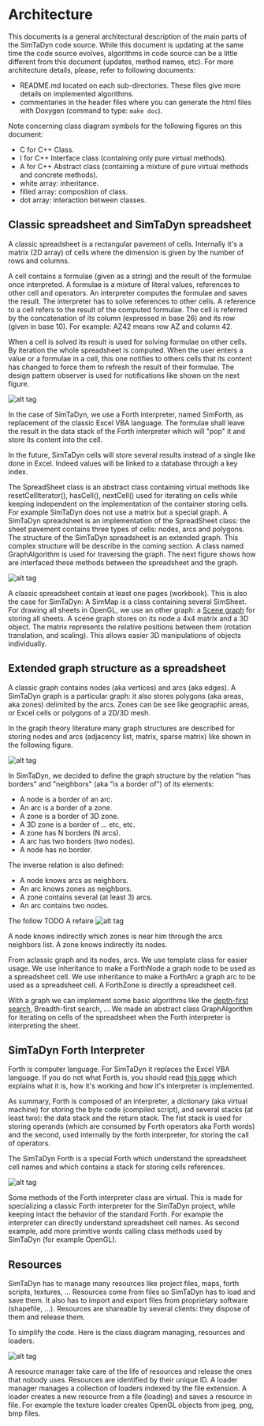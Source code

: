 # Architecture

This documents is a general architectural description of the main
parts of the SimTaDyn code source. While this document is updating at
the same time the code source evolves, algorithms in code source can
be a little different from this document (updates, method names,
etc). For more architecture details, please, refer to following
documents:

* README.md located on each sub-directories. These files
give more details on implemented algorithms.
* commentaries in the header files where you can generate the html files
with Doxygen (command to type: `make doc`).

Note concerning class diagram symbols for the following figures on this document:
* C for C++ Class.
* I for C++ Interface class (containing only pure virtual methods).
* A for C++ Abstract class (containing a mixture of pure virtual methods and concrete methods).
* white array: inheritance.
* filled array: composition of class.
* dot array: interaction between classes.

## Classic spreadsheet and SimTaDyn spreadsheet

A classic spreadsheet is a rectangular pavement of cells. Internally
it's a matrix (2D array) of cells where the dimension is given by the
number of rows and columns.

A cell contains a formulae (given as a string) and the result of the
formulae once interpreted. A formulae is a mixture of literal values,
references to other cell and operators. An interpreter computes the
formulae and saves the result. The interpreter has to solve references
to other cells. A reference to a cell refers to the result of the
computed formulae. The cell is referred by the concatenation of its
column (expressed in base 26) and its row (given in base 10). For
example: AZ42 means row AZ and column 42.

When a cell is solved its result is used for solving formulae on other
cells. By iteration the whole spreadsheet is computed. When the user
enters a value or a formulae in a cell, this one notifies to others
cells that its content has changed to force them to refresh the result
of their formulae. The design pattern observer is used for
notifications like shown on the next figure.

![alt tag](https://github.com/Lecrapouille/SimTaDyn/blob/master/doc/uml/spreadsheet.png)

In the case of SimTaDyn, we use a Forth interpreter, named SimForth,
as replacement of the classic Excel VBA language. The formulae shall
leave the result in the data stack of the Forth interpreter which will
"pop" it and store its content into the cell.

In the future, SimTaDyn cells will store several results instead of a
single like done in Excel. Indeed values will be linked to a database
through a key index.

The SpreadSheet class is an abstract class containing virtual methods
like resetCellIterator(), hasCell(), nextCell() used for iterating on
cells while keeping independent on the implementation of the container
storing cells. For example SimTaDyn does not use a matrix but a
special graph. A SimTaDyn spreadsheet is an implementation of the
SpreadSheet class: the sheet pavement contains three types of cells:
nodes, arcs and polygons. The structure of the SimTaDyn spreadsheet is
an extended graph. This complex structure will be describe in the
coming section. A class named GraphAlgorithm is used for traversing
the graph. The next figure shows how are interfaced these methods
between the spreadsheet and the graph.

![alt tag](https://github.com/Lecrapouille/SimTaDyn/blob/master/doc/uml/simsheet.png)

A classic spreadsheet contain at least one pages (workbook). This is
also the case for SimTaDyn: A SimMap is a class containing several
SimSheet. For drawing all sheets in OpenGL, we use an other graph:
a [Scene graph](https://research.ncl.ac.uk/game/mastersdegree/graphicsforgames/)
for storing all sheets. A scene graph stores on its node a 4x4 matrix and a 3D object.
The matrix represents the relative positions between them (rotation translation,
and scaling). This allows easier 3D manipulations of objects individually.

## Extended graph structure as a spreadsheet

A classic graph contains nodes (aka vertices) and arcs (aka edges).
A SimTaDyn graph is a particular graph: it also stores polygons (aka
areas, aka zones) delimited by the arcs. Zones can be see like
geographic areas, or Excel cells or polygons of a 2D/3D mesh.

In the graph theory literature many graph structures are described
for storing nodes and arcs (adjacency list, matrix, sparse
matrix) like shown in the following figure.

![alt tag](https://github.com/Lecrapouille/SimTaDyn/blob/master/doc/uml/graph.png)

In SimTaDyn, we decided to define the graph structure by the relation
"has borders" and "neighbors" (aka "is a border of") of its elements:

* A node is a border of an arc.
* An arc is a border of a zone.
* A zone is a border of 3D zone.
* A 3D zone is a border of ... etc, etc.
* A zone has N borders (N arcs).
* A arc has two borders (two nodes).
* A node has no border.

The inverse relation is also defined:
* A node knows arcs as neighbors.
* An arc knows zones as neighbors.
* A zone contains several (at least 3) arcs.
* An arc contains two nodes.

The follow TODO A refaire
![alt tag](https://github.com/Lecrapouille/SimTaDyn/blob/master/doc/uml/simgraph.png)

A node knows indirectly which zones is near him through the arcs
neighbors list. A zone knows indirectly its nodes.

From aclassic graph and its nodes, arcs. We use template class for easier usage.
We use inheritance to make a ForthNode a graph node to be used as a spreadsheet cell.
We use inheritance to make a ForthArc a graph arc to be used as a spreadsheet cell.
A ForthZone is directly a spreadsheet cell.

With a graph we can implement some basic algorithms like the [depth-first search](https://en.wikipedia.org/wiki/Depth-first_search),
Breadth-first search, ... We made an abstract class GraphAlgorithm for iterating on cells of the
spreadsheet when the Forth interpreter is interpreting the sheet.

## SimTaDyn Forth Interpreter

Forth is computer language. For SimTaDyn it replaces the Excel VBA
language. If you do not what Forth is, you should read [this
page](https://github.com/Lecrapouille/SimTaDyn/blob/master/src/forth/doc/forth.md)
which explains what it is, how it's working and how it's interpreter
is implemented.

As summary, Forth is composed of an interpreter, a dictionary (aka
virtual machine) for storing the byte code (compiled script), and
several stacks (at least two): the data stack and the return
stack. The fist stack is used for storing operands (which are consumed
by Forth operators aka Forth words) and the second, used internally by
the forth interpreter, for storing the call of operators.

The SimTaDyn Forth is a special Forth which understand the spreadsheet
cell names and which contains a stack for storing cells references.

![alt tag](https://github.com/Lecrapouille/SimTaDyn/blob/master/doc/uml/simforth.png)

Some methods of the Forth interpreter class are virtual. This is made
for specializing a classic Forth interpreter for the SimTaDyn project,
while keeping intact the behavior of the standard Forth. For example
the interpreter can directly understand spreadsheet cell names. As
second example, add more primitive words calling class methods used by
SimTaDyn (for example OpenGL).

## Resources

SimTaDyn has to manage many resources like project files, maps, forth
scripts, textures, ... Resources come from files so SimTaDyn has to
load and save them. It also has to import and export files from
proprietary software (shapefile, ...). Resources are shareable by
several clients: they dispose of them and release them.

To simplify the code. Here is the class diagram managing, resources
and loaders.

![alt tag](https://github.com/Lecrapouille/SimTaDyn/blob/master/doc/uml/loader.png)

A resource manager take care of the life of resources and release the
ones that nobody uses. Resources are identified by their unique ID. A
loader manager manages a collection of loaders indexed by the file
extension. A loader creates a new resource from a file (loading) and
saves a resource in file. For example the texture loader creates
OpenGL objects from jpeg, png, bmp files.

